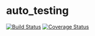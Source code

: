 # auto_testing
[![Build Status](https://travis-ci.org/WyattJordan/auto_testing.svg?branch=master)](https://travis-ci.org/WyattJordan/auto_testing)
[![Coverage Status](https://coveralls.io/repos/github/WyattJordan/auto_testing/badge.svg)](https://coveralls.io/github/WyattJordan/auto_testing)
